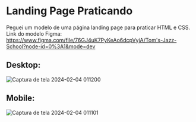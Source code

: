 # Landing Page Praticando
Peguei um modelo de uma página landing page para praticar HTML e CSS.  
Link do modelo Figma: https://www.figma.com/file/76GJ4uK7PyKeAo6dcpVyjA/Tom's-Jazz-School?node-id=0%3A1&mode=dev 

## Desktop:
![Captura de tela 2024-02-04 011200](https://github.com/LeoDuarte37/Landing-Page-Praticando/assets/133834707/238ec31b-a83c-4743-897e-e1512dd98075)

## Mobile:
![Captura de tela 2024-02-04 011101](https://github.com/LeoDuarte37/Landing-Page-Praticando/assets/133834707/c6d7516a-6fc9-4a62-8a34-a7482853d507)


